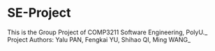 # SE-Project
This is the Group Project of COMP3211 Software Engineering, PolyU._
Project Authors: Yalu PAN, Fengkai YU, Shihao QI, Ming WANG_




